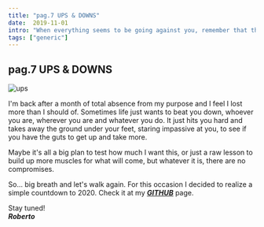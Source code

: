 ```yaml
---
title: "pag.7 UPS & DOWNS"
date:  2019-11-01
intro: "When everything seems to be going against you, remember that the airplane takes off against the wind, not with it. ~ Henry Ford"
tags: ["generic"]
---
```


## pag.7 UPS & DOWNS

![ups](../images/blogups.jpg)

I'm back after a month of total absence from my purpose and I feel I lost more than I should of. Sometimes life just wants to beat you down, whoever you are, wherever you are and whatever you do. It just hits you hard and takes away the ground under your feet, staring impassive at you, to see if you have the guts to get up and take more.

Maybe it's all a big plan to test how much I want this, or just a raw lesson to build up more muscles for what will come, but whatever it is, there are no compromises. 

So... big breath and let's walk again.
For this occasion I decided to realize a simple countdown to 2020. Check it at my ***[GITHUB](https://github.com/RobertoCastelli)*** page.

Stay tuned!   
***Roberto***